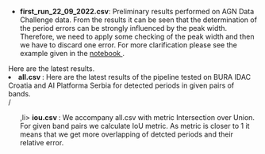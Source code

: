 <ul>
<li> 
 
<b> first_run_22_09_2022.csv</b>: Preliminary results performed on AGN Data Challenge data. From the results it can be seen that the determination of the period errors can be strongly influenced by the peak width. Therefore, we need to apply some checking of the peak width and then we have to discard one error. For more clarification please see the example given in the <a href="https://github.com/LSST-sersag/periodicities/blob/main/agc_dc_results/AGN_DC_example.ipynb"> notebook </a>.
</li>
</ul>
Here are the latest results.
<li>
 <b> all.csv </b>: Here are the latest results of the pipeline tested on BURA IDAC Croatia and AI Platforma Serbia for detected periods in given pairs of bands.
 </li>
 /<ul>
 ,li>
<b> iou.csv </b>: We accompany all.csv with metric Intersection over Union. For given band pairs we calculate IoU metric. As metric is closer to 1 it means that we get more overlapping of detcted periods and their relative error. 
 </li>

  </ul>
